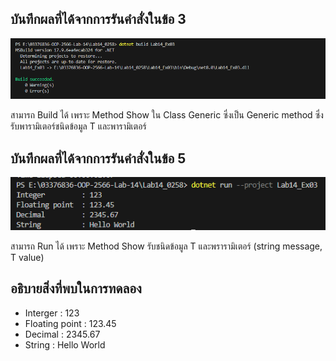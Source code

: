 ## บันทึกผลที่ได้จากการรันคำสั่งในข้อ 3

![pic](/Pictures/pic-5.png)

สามารถ Build ได้ เพราะ Method Show ใน Class Generic ซึ่งเป็น Generic method ซึ่งรับพารามิเตอร์ชนิดข้อมูล T และพารามิเตอร์
## บันทึกผลที่ได้จากการรันคำสั่งในข้อ 5

![pic](/Pictures/pic-6.png)

สามารถ Run ได้ เพราะ Method Show รับชนิดข้อมูล T และพรารามิเตอร์ (string message, T value)

## อธิบายสิ่งที่พบในการทดลอง

- Interger : 123
- Floating point : 123.45
- Decimal : 2345.67
- String : Hello World